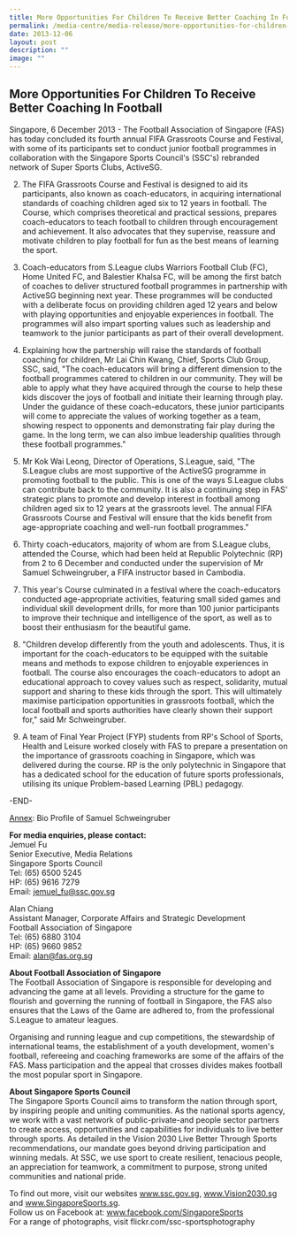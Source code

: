 ```yaml
---
title: More Opportunities For Children To Receive Better Coaching In Football
permalink: /media-centre/media-release/more-opportunities-for-children-to-receive-better-coaching-in-football/
date: 2013-12-06
layout: post
description: ""
image: ""
---
```

## **More Opportunities For Children To Receive Better Coaching In Football**
Singapore, 6 December 2013 - The Football Association of Singapore (FAS) has today concluded its fourth annual FIFA Grassroots Course and Festival, with some of its participants set to conduct junior football programmes in collaboration with the Singapore Sports Council's (SSC's) rebranded network of Super Sports Clubs, ActiveSG.

2. The FIFA Grassroots Course and Festival is designed to aid its participants, also known as coach-educators, in acquiring international standards of coaching children aged six to 12 years in football. The Course, which comprises theoretical and practical sessions, prepares coach-educators to teach football to children through encouragement and achievement. It also advocates that they supervise, reassure and motivate children to play football for fun as the best means of learning the sport.

3. Coach-educators from S.League clubs Warriors Football Club (FC), Home United FC, and Balestier Khalsa FC, will be among the first batch of coaches to deliver structured football programmes in partnership with ActiveSG beginning next year. These programmes will be conducted with a deliberate focus on providing children aged 12 years and below with playing opportunities and enjoyable experiences in football. The programmes will also impart sporting values such as leadership and teamwork to the junior participants as part of their overall development.

4. Explaining how the partnership will raise the standards of football coaching for children, Mr Lai Chin Kwang, Chief, Sports Club Group, SSC, said, "The coach-educators will bring a different dimension to the football programmes catered to children in our community. They will be able to apply what they have acquired through the course to help these kids discover the joys of football and initiate their learning through play. Under the guidance of these coach-educators, these junior participants will come to appreciate the values of working together as a team, showing respect to opponents and demonstrating fair play during the game. In the long term, we can also imbue leadership qualities through these football programmes."

5. Mr Kok Wai Leong, Director of Operations, S.League, said, "The S.League clubs are most supportive of the ActiveSG programme in promoting football to the public. This is one of the ways S.League clubs can contribute back to the community. It is also a continuing step in FAS' strategic plans to promote and develop interest in football among children aged six to 12 years at the grassroots level. The annual FIFA Grassroots Course and Festival will ensure that the kids benefit from age-appropriate coaching and well-run football programmes."

6. Thirty coach-educators, majority of whom are from S.League clubs, attended the Course, which had been held at Republic Polytechnic (RP) from 2 to 6 December and conducted under the supervision of Mr Samuel Schweingruber, a FIFA instructor based in Cambodia.

7. This year's Course culminated in a festival where the coach-educators conducted age-appropriate activities, featuring small sided games and individual skill development drills, for more than 100 junior participants to improve their technique and intelligence of the sport, as well as to boost their enthusiasm for the beautiful game.

8. "Children develop differently from the youth and adolescents. Thus, it is important for the coach-educators to be equipped with the suitable means and methods to expose children to enjoyable experiences in football. The course also encourages the coach-educators to adopt an educational approach to covey values such as respect, solidarity, mutual support and sharing to these kids through the sport. This will ultimately maximise participation opportunities in grassroots football, which the local football and sports authorities have clearly shown their support for," said Mr Schweingruber.

9. A team of Final Year Project (FYP) students from RP's School of Sports, Health and Leisure worked closely with FAS to prepare a presentation on the importance of grassroots coaching in Singapore, which was delivered during the course. RP is the only polytechnic in Singapore that has a dedicated school for the education of future sports professionals, utilising its unique Problem-based Learning (PBL) pedagogy.

-END-

[Annex](/files/Media%20Centre/Media%20Release/2013/Dec/Annex.pdf): Bio Profile of Samuel Schweingruber

**For media enquiries, please contact:**
<br>
Jemuel Fu
<br>Senior Executive, Media Relations
<br>Singapore Sports Council
<br>Tel: (65) 6500 5245
<br>HP: (65) 9616 7279
<br>Email: jemuel_fu@ssc.gov.sg

Alan Chiang
<br>Assistant Manager, Corporate Affairs and Strategic Development
<br>Football Association of Singapore
<br>Tel: (65) 6880 3104
<br>HP: (65) 9660 9852
<br>Email: alan@fas.org.sg


**About Football Association of Singapore**
<br>
The Football Association of Singapore is responsible for developing and advancing the game at all levels. Providing a structure for the game to flourish and governing the running of football in Singapore, the FAS also ensures that the Laws of the Game are adhered to, from the professional S.League to amateur leagues.

Organising and running league and cup competitions, the stewardship of international teams, the establishment of a youth development, women's football, refereeing and coaching frameworks are some of the affairs of the FAS. Mass participation and the appeal that crosses divides makes football the most popular sport in Singapore.

**About Singapore Sports Council**
<br>
The Singapore Sports Council aims to transform the nation through sport, by inspiring people and uniting communities. As the national sports agency, we work with a vast network of public-private-and people sector partners to create access, opportunities and capabilities for individuals to live better through sports. As detailed in the Vision 2030 Live Better Through Sports recommendations, our mandate goes beyond driving participation and winning medals. At SSC, we use sport to create resilient, tenacious people, an appreciation for teamwork, a commitment to purpose, strong united communities and national pride.

To find out more, visit our websites www.ssc.gov.sg, www.Vision2030.sg and www.SingaporeSports.sg.
<br>
Follow us on Facebook at: www.facebook.com/SingaporeSports
<br>
For a range of photographs, visit flickr.com/ssc-sportsphotography